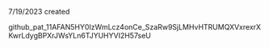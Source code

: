 
7/19/2023 created

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
